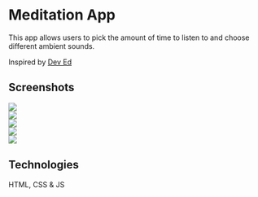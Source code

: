 # Meditation App

This app allows users to pick the amount of time to listen to and choose different ambient sounds. 

Inspired by <a href="https://www.youtube.com/watch?v=oMBXdZzYqEk&t=2033s">Dev Ed</a>

## Screenshots

<img src="https://i.pinimg.com/originals/77/a4/26/77a426decff7a0bb206fbf2969753cc1.png"> <br>
<img src="https://i.pinimg.com/originals/0f/f0/a5/0ff0a5247d6f4be8aac1bd833d1a91ea.png"> <br>
<img src="https://i.pinimg.com/originals/c5/f0/fd/c5f0fd4825c11a8d13382763485517ec.png"> <br>
<img src="https://i.pinimg.com/originals/bd/6c/72/bd6c72600e1cf3cbe9defab235312a6b.png"> <br>
<img src="https://i.pinimg.com/originals/ef/76/96/ef7696154c7b4e46181bd49c59987069.png"> <br>

## Technologies

HTML, CSS & JS
